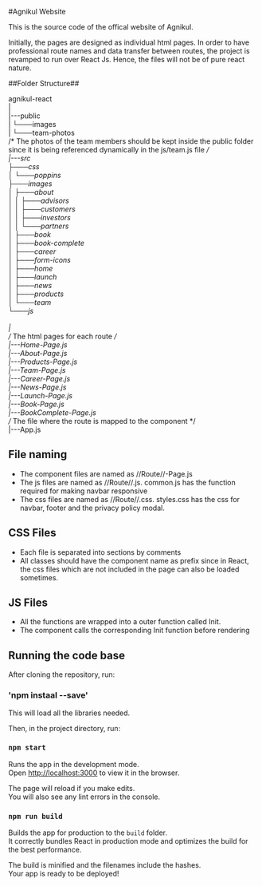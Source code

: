 #Agnikul Website

This is the source code of the offical website of Agnikul. 

Initially, the pages are designed as individual html pages.
In order to have professional route names and data transfer between routes, the project is revamped to run over React Js. 
Hence, the files will not be of pure react nature.


##Folder Structure##

agnikul-react<br/>
|<br>
|---public<br>
|   └───images<br>
|        └───team-photos <br>/* The photos of the team members should be kept inside the public folder since it is being referenced dynamically in the js/team.js file */<br>
|---src<br>
    ├───css<br>
    │   └───poppins<br>
    ├───images<br>
    │   ├───about<br>
    │   │   ├───advisors<br>
    │   │   ├───customers<br>
    │   │   ├───investors<br>
    │   │   └───partners<br>
    │   ├───book<br>
    │   ├───book-complete<br>
    │   ├───career<br>
    │   ├───form-icons<br>
    │   ├───home<br>
    │   ├───launch<br>
    │   ├───news<br>
    │   ├───products<br>
    │   └───team<br>
    └───js<br>    
    |<br>
    /* The html pages for each route */<br>
    |---Home-Page.js<br>
    |---About-Page.js<br>
    |---Products-Page.js<br>
    |---Team-Page.js<br>
    |---Career-Page.js<br>
    |---News-Page.js<br>
    |---Launch-Page.js<br>
    |---Book-Page.js<br>
    |---BookComplete-Page.js<br>
    /* The file where the route is mapped to the component */<br>
    |---App.js    


<h2>File naming</h2>
<ul>
<li>The component files are named as //Route//-Page.js</li>
<li>The js files are named as //Route//.js. common.js has the function required for making navbar responsive</li>
<li>The css files are named as //Route//.css. styles.css has the css for navbar, footer and the privacy policy modal.</li>
</ul>

<h2>CSS Files</h2>
<ul>
<li>Each file is separated into sections by comments</li>
<li>All classes should have the component name as prefix since in React, the css files which are not included in the page can also be loaded sometimes.</li>
</ul>

<h2>JS Files</h2>
<ul>
<li>All the functions are wrapped into a outer function called Init.</li>
<li>The component calls the corresponding Init function before rendering</li>
</ul>



<h2>Running the code base</h2>

After cloning the repository, run:

### 'npm instaal --save'

This will load all the libraries needed.

Then, in the project directory, run:

### `npm start`

Runs the app in the development mode.<br />
Open [http://localhost:3000](http://localhost:3000) to view it in the browser.

The page will reload if you make edits.<br />
You will also see any lint errors in the console.


### `npm run build`

Builds the app for production to the `build` folder.<br />
It correctly bundles React in production mode and optimizes the build for the best performance.

The build is minified and the filenames include the hashes.<br />
Your app is ready to be deployed!
